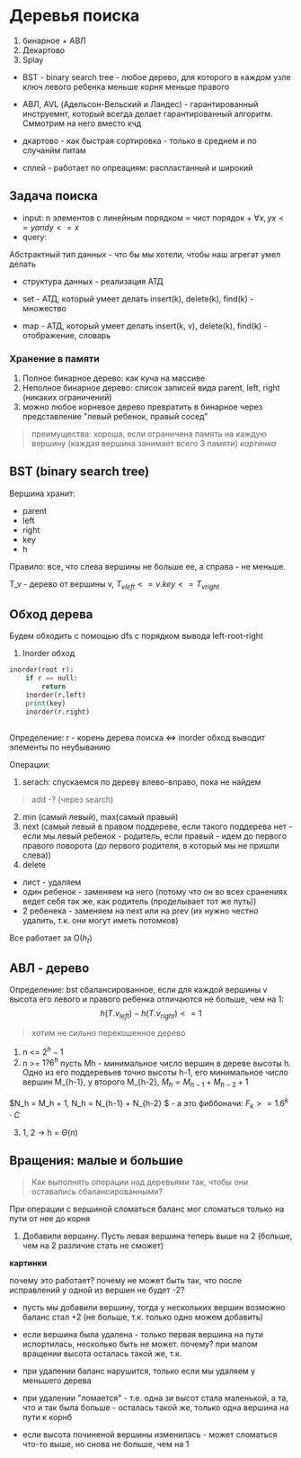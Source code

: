 # Деревья поиска 
1. бинарное + АВЛ
2. Декартово
3. Splay

* BST - binary search tree - любое дерево, для которого в каждом узле ключ левого ребенка меньше корня меньше правого


* АВЛ, AVL (Адельсон-Вельский и Ландес) - гарантированный инструемнт, который всегда делает гарантированный алгоритм. Сммотрим на него вместо кчд
* дкартово - как быстрая сортировка - только в среднем и по случанйм питам
* сплей - работает по опреациям: распластанный и широкий 
## Задача поиска 
* input: n элементов с линейным порядком = чист порядок + $\forall x, y x <= y and y <= x$
* query: 


Абстрактный тип данных - что бы мы хотели, чтобы наш агрегат умел делать
* структура данных - реализация АТД

* set - АТД, который умеет делать insert(k), delete(k), find(k) - множество
* map - АТД, который умеет делать insert(k, v), delete(k), find(k) - отображение, словарь

### Хранение в памяти
1. Полное бинарное дерево: как куча на массиве 
2. Неполное бинарное дерево: список записей вида parent, left, right (никаких ограничений)
3. можно любое корневое дерево превратить в бинарное через представление "левый ребенок, правый сосед"
> преимущества: хороша, если ограничена память на каждую вершину (каждая вершина занимает всего 3 памяти)
*картинка*

## BST (binary search tree)
Вершина хранит:
* parent
* left
* right
* key
* h

Правило: все, что слева вершины не больше ее, а справа - не меньше.

T_v - дерево от вершины v, $T_{vleft} <= v.key <= T_{vright}$

## Обход дерева
Будем обходить с помощью dfs с порядком вывода left-root-right
1. Inorder обход
```python
inorder(root r):
    if r == null:
        return
    inorder(r.left)
    print(key)
    inorder(r.right)
    
```
Определение: r - корень дерева поиска <=> inorder обход выводит элементы по неубыванию

Операции:
1. serach: спускаемся по дереву влево-вправо, пока не найдем  
> add -? (через  search)
2. min (самый левый), max(самый правый)
3. next (самый левый в правом поддереве, если такого поддерева нет - если мы левый ребенок - родитель, если правый - идем до первого правого поворота (до первого родителя, в который мы не пришли слева))
4. delete
* лист - удаляем
* один ребенок - заменяем на него (потому что он во всех сранениях ведет себя так же, как родитель (проделывает тот же путь))
* 2 ребенека - заменяем на next или на prev (их нужно честно удалить, т.к. они могут иметь потомков)

Все работает за O($h_t$)

## АВЛ - дерево
Определение: bst сбалансированное, если для каждой вершины v высота его левого и правого ребенка отличаются не больше, чем на 1:
$$h(T.v_{left}) - h(T.v_{right}) <= 1$$
 
> хотим не сильно перекошенное дерево
1. n <= $2^h - 1$ 
2. n >= $1?6^h$
пусть Mh - минимальное число вершин в дереве высоты h. Одно из его поддеревьев точно высоты h-1, его минимальное число вершин M_{h-1}, у второго M_{h-2}, $M_h = M_{h-1} + M_{h-2} + 1$

$N_h = M_h + 1, N_h = N_{h-1} + N_{h-2}  $ - а это  фиббоначи: $F_k >= 1.6^k\cdot C$ 

3. 1, 2 -> h = $\Theta (n)$

## Вращения: малые и большие
> Как выполнять операции над деревьями так, чтобы они оставались сбалансированными?

При операции с вершиной сломаться баланс мог сломаться только на пути от нее до корня
1. Добавили вершину. Пусть левая вершина теперь выше на 2 (больше, чем на 2 различие стать не сможет)

**картинки**

почему это работает? почему не может быть так, что после исправлений у одной из вершин не будет -2?
* пусть мы добавили вершину, тогда у нескольких вершин возможно баланс стал +2 (не больше, т.к. только одно можем добавить)
* если вершина была удалена - только первая вершина на пути испортилась, несколько быть не может. почему? при малом вращении высота осталась такой же, т.к. 

* при удалении баланс нарушится, только если мы удаляем у меньшего дерева
* при удалении "ломается" - т.е. одна зи высот стала маленькой, а та, что и так была больше - осталась такой же, только одна вершина на пути к корнб
* если высота починеной вершины изменилась - может сломаться что-то выше, но снова не больше, чем на 1
